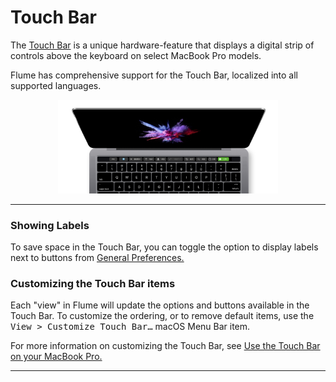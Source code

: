 # Touch Bar

The [Touch Bar](https://support.apple.com/en-us/HT207055) is a unique hardware-feature that displays a digital strip of controls above the keyboard on select MacBook Pro models.

Flume has comprehensive support for the Touch Bar, localized into all supported languages.

<p style="text-align: center; margin-top: 1em;"><img src="/misc/assets/touchbar.png" width="70%" height="70%" /> </p>

<hr />

### Showing Labels

To save space in the Touch Bar, you can toggle the option to display labels next to buttons from [General Preferences.](/preferences/general.md#show-labels-in-touch-bar)

### Customizing the Touch Bar items

Each "view" in Flume will update the options and buttons available in the Touch Bar. To customize the ordering, or to remove default items, use the <kbd>View > Customize Touch Bar…</kbd> macOS Menu Bar item.

For more information on customizing the Touch Bar, see [Use the Touch Bar on your MacBook Pro.](https://support.apple.com/en-us/HT207055)

<hr />